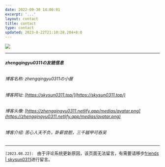 ```yaml
---
date: 2022-09-30 14:00:01
excerpt: '...'
layout: contact
title: contact
type: contact
updated: 2023-8-22T21:10:28.204+8:0
---
```

![](https://api.xecades.xyz/api?site=zhengqingyu0311.github.io&email=zhengqingyu0717@126.com&luogu=zhengqingyu0311&codeforces=zhengqingyu&qq=1830952762)

---

###### **zhengqingyu0311の友链信息**

###### 博客名称: zhengqingyu0311の小屋

###### 博客网址: [https://skysun0311.top/](https://skysun0311.top/)

###### 博客头像: [https://zhengqingyu0311.netlify.app/medias/avatar.png](https://zhengqingyu0311.netlify.app/medias/avatar.png)

###### 博客介绍: 苦心人天不负，卧薪尝胆，三千越甲可吞吴

---

$\texttt{[2023.08.22]: }$ 由于评论系统更新原因，该页面无法留言，有需要请移步[friends | skysun0311](https://skysun0311.top/friends)进行留言。
